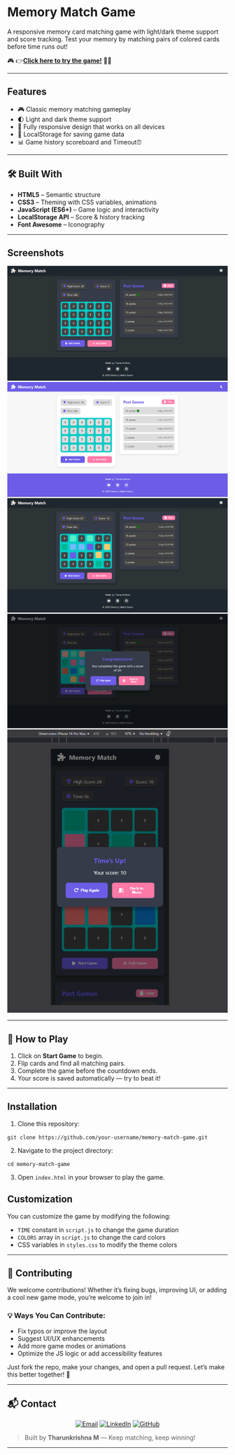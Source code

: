 # Memory Match Game

A responsive memory card matching game with light/dark theme support and score tracking. Test your memory by matching pairs of colored cards before time runs out!

🎮 👉**[Click here to try the game!](https://tharun-memorymatch.vercel.app/)** 🧠✨

---

## Features

- 🎮 Classic memory matching gameplay
- 🌓 Light and dark theme support
- 📱 Fully responsive design that works on all devices
- 💾 LocalStorage for saving game data
- 📊 Game history scoreboard and Timeout⏰

---

## 🛠️ Built With

- **HTML5** – Semantic structure  
- **CSS3** – Theming with CSS variables, animations  
- **JavaScript (ES6+)** – Game logic and interactivity  
- **LocalStorage API** – Score & history tracking  
- **Font Awesome** – Iconography  

---

## Screenshots

![Dark Theme Screenshot](screenshots/dark-theme.png)
![Light Theme Screenshot](screenshots/light-theme.png)
![Game in Progress](screenshots/gameplay.png)
![Game Complete](screenshots/game-complete.png)
![Mobile View](screenshots/mobile-view.png)

---

## 🎯 How to Play

1. Click on **Start Game** to begin.
2. Flip cards and find all matching pairs.
3. Complete the game before the countdown ends.
4. Your score is saved automatically — try to beat it!

---

## Installation

1. Clone this repository:
```
git clone https://github.com/your-username/memory-match-game.git
```

2. Navigate to the project directory:
```
cd memory-match-game
```

3. Open `index.html` in your browser to play the game.

## Customization

You can customize the game by modifying the following:

- `TIME` constant in `script.js` to change the game duration
- `COLORS` array in `script.js` to change the card colors
- CSS variables in `styles.css` to modify the theme colors

---

## 🙌 Contributing

We welcome contributions! Whether it’s fixing bugs, improving UI, or adding a cool new game mode, you’re welcome to join in!

### 💡 Ways You Can Contribute:
- Fix typos or improve the layout
- Suggest UI/UX enhancements
- Add more game modes or animations
- Optimize the JS logic or add accessibility features

Just fork the repo, make your changes, and open a pull request. Let’s make this better together! 💪

---

## 📬 Contact

<p align="center">
  <a href="mailto:tharun151425@gmail.com"><img src="https://img.shields.io/badge/Email-D14836?style=for-the-badge&logo=gmail&logoColor=white" alt="Email"/></a>
  <a href="https://www.linkedin.com/in/tharunkrishna-m/"><img src="https://img.shields.io/badge/LinkedIn-0077B5?style=for-the-badge&logo=linkedin&logoColor=white" alt="LinkedIn"/></a>
  <a href="https://github.com/Tharun151425"><img src="https://img.shields.io/badge/GitHub-181717?style=for-the-badge&logo=github&logoColor=white" alt="GitHub"/></a>
</p>

> Built by **Tharunkrishna M** — Keep matching, keep winning!
---
